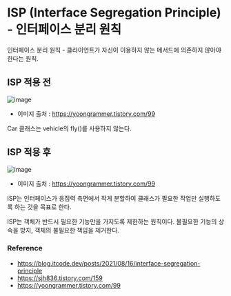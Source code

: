 # ISP (Interface Segregation Principle) - 인터페이스 분리 원칙

인터페이스 분리 원칙 - 클라이언트가 자신이 이용하지 않는 메서드에 의존하지 않아야 한다는 원칙.

## ISP 적용 전

![image](https://user-images.githubusercontent.com/85930725/217015313-8951c038-eec9-478e-af5c-fea47ecb697b.png)
- 이미지 출처 : https://yoongrammer.tistory.com/99

Car 클래스는 vehicle의 fly()를 사용하지 않는다. 

## ISP 적용 후

![image](https://user-images.githubusercontent.com/85930725/217015331-afa18c89-04bd-4c42-b5da-bf995e149982.png)
- 이미지 출처 : https://yoongrammer.tistory.com/99

ISP는 인터페이스가 응집력 측면에서 작게 분할하여 클래스가 필요한 작업만 실행하도록 하는 것을 목표로 한다.



ISP는 객체가 반드시 필요한 기능만을 가지도록 제한하는 원칙이다. 불필요한 기능의 상속을 방지, 객체의 불필요한 책임을 제거한다.

### Reference
- https://blog.itcode.dev/posts/2021/08/16/interface-segregation-principle
- https://sjh836.tistory.com/159
- https://yoongrammer.tistory.com/99
